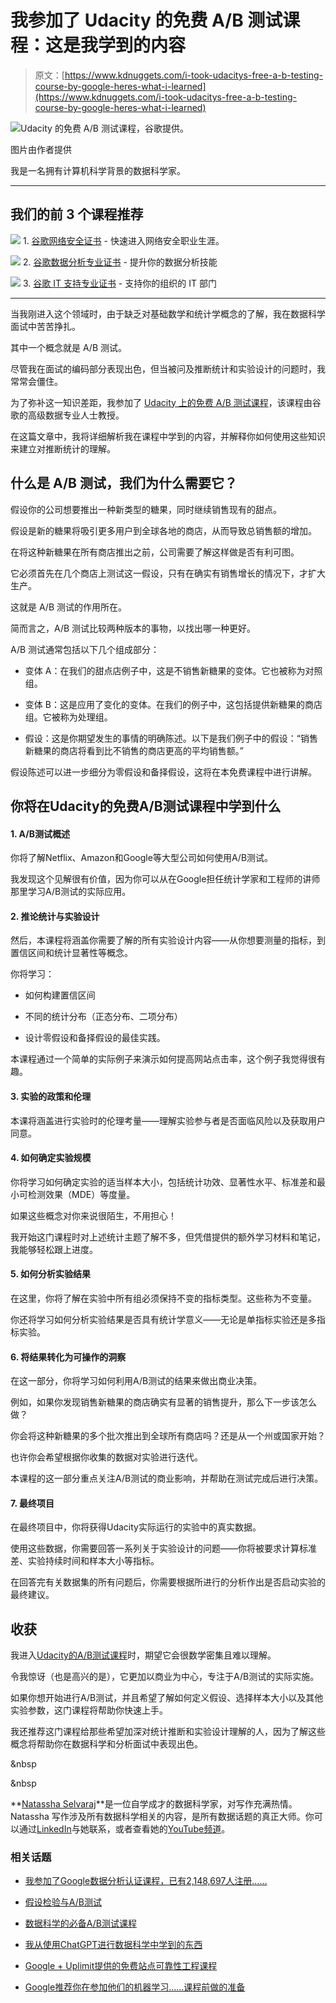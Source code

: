 # 我参加了 Udacity 的免费 A/B 测试课程：这是我学到的内容

> 原文：[https://www.kdnuggets.com/i-took-udacitys-free-a-b-testing-course-by-google-heres-what-i-learned](https://www.kdnuggets.com/i-took-udacitys-free-a-b-testing-course-by-google-heres-what-i-learned)

![Udacity 的免费 A/B 测试课程，谷歌提供。](../Images/b91aabc36104863299101f3a959426ae.png)

图片由作者提供

我是一名拥有计算机科学背景的数据科学家。

* * *

## 我们的前 3 个课程推荐

![](../Images/0244c01ba9267c002ef39d4907e0b8fb.png) 1\. [谷歌网络安全证书](https://www.kdnuggets.com/google-cybersecurity) - 快速进入网络安全职业生涯。

![](../Images/e225c49c3c91745821c8c0368bf04711.png) 2\. [谷歌数据分析专业证书](https://www.kdnuggets.com/google-data-analytics) - 提升你的数据分析技能

![](../Images/0244c01ba9267c002ef39d4907e0b8fb.png) 3\. [谷歌 IT 支持专业证书](https://www.kdnuggets.com/google-itsupport) - 支持你的组织的 IT 部门

* * *

当我刚进入这个领域时，由于缺乏对基础数学和统计学概念的了解，我在数据科学面试中苦苦挣扎。

其中一个概念就是 A/B 测试。

尽管我在面试的编码部分表现出色，但当被问及推断统计和实验设计的问题时，我常常会僵住。

为了弥补这一知识差距，我参加了 [Udacity 上的免费 A/B 测试课程](https://www.udacity.com/course/ab-testing--ud257)，该课程由谷歌的高级数据专业人士教授。

在这篇文章中，我将详细解析我在课程中学到的内容，并解释你如何使用这些知识来建立对推断统计的理解。

## 什么是 A/B 测试，我们为什么需要它？

假设你的公司想要推出一种新类型的糖果，同时继续销售现有的甜点。

假设是新的糖果将吸引更多用户到全球各地的商店，从而导致总销售额的增加。

在将这种新糖果在所有商店推出之前，公司需要了解这样做是否有利可图。

它必须首先在几个商店上测试这一假设，只有在确实有销售增长的情况下，才扩大生产。

这就是 A/B 测试的作用所在。

简而言之，A/B 测试比较两种版本的事物，以找出哪一种更好。

A/B 测试通常包括以下几个组成部分：

+   变体 A：在我们的甜点店例子中，这是不销售新糖果的变体。它也被称为对照组。

+   变体 B：这是应用了变化的变体。在我们的例子中，这包括提供新糖果的商店组。它被称为处理组。

+   假设：这是你期望发生的事情的明确陈述。以下是我们例子中的假设：“销售新糖果的商店将看到比不销售的商店更高的平均销售额。”

假设陈述可以进一步细分为零假设和备择假设，这将在本免费课程中进行讲解。

## 你将在Udacity的免费A/B测试课程中学到什么

#### 1\. A/B测试概述

你将了解Netflix、Amazon和Google等大型公司如何使用A/B测试。

我发现这个见解很有价值，因为你可以从在Google担任统计学家和工程师的讲师那里学习A/B测试的实际应用。

#### 2\. 推论统计与实验设计

然后，本课程将涵盖你需要了解的所有实验设计内容——从你想要测量的指标，到置信区间和统计显著性等概念。

你将学习：

+   如何构建置信区间

+   不同的统计分布（正态分布、二项分布）

+   设计零假设和备择假设的最佳实践。

本课程通过一个简单的实际例子来演示如何提高网站点击率，这个例子我觉得很有趣。

#### 3\. 实验的政策和伦理

本课将涵盖进行实验时的伦理考量——理解实验参与者是否面临风险以及获取用户同意。

#### 4\. 如何确定实验规模

你将学习如何确定实验的适当样本大小，包括统计功效、显著性水平、标准差和最小可检测效果（MDE）等度量。

如果这些概念对你来说很陌生，不用担心！

我开始这门课程时对上述统计主题了解不多，但凭借提供的额外学习材料和笔记，我能够轻松跟上进度。

#### 5\. 如何分析实验结果

在这里，你将了解在实验中所有组必须保持不变的指标类型。这些称为不变量。

你还将学习如何分析实验结果是否具有统计学意义——无论是单指标实验还是多指标实验。

#### 6\. 将结果转化为可操作的洞察

在这一部分，你将学习如何利用A/B测试的结果来做出商业决策。

例如，如果你发现销售新糖果的商店确实有显著的销售提升，那么下一步该怎么做？

你会将这种新糖果的多个批次推出到全球所有商店吗？还是从一个州或国家开始？

也许你会希望根据你收集的数据对实验进行迭代。

本课程的这一部分重点关注A/B测试的商业影响，并帮助在测试完成后进行决策。

#### 7\. 最终项目

在最终项目中，你将获得Udacity实际运行的实验中的真实数据。

使用这些数据，你需要回答一系列关于实验设计的问题——你将被要求计算标准差、实验持续时间和样本大小等指标。

在回答完有关数据集的所有问题后，你需要根据所进行的分析作出是否启动实验的最终建议。

## 收获

我进入[Udacity的A/B测试课程](https://www.udacity.com/course/ab-testing--ud257)时，期望它会很数学密集且难以理解。

令我惊讶（也是高兴的是），它更加以商业为中心，专注于A/B测试的实际实施。

如果你想开始进行A/B测试，并且希望了解如何定义假设、选择样本大小以及其他实验参数，这门课程将帮助你快速上手。

我还推荐这门课程给那些希望加深对统计推断和实验设计理解的人，因为了解这些概念将帮助你在数据科学和分析面试中表现出色。

&nbsp

&nbsp

[](https://linktr.ee/natasshaselvaraj)**[Natassha Selvaraj](https://linktr.ee/natasshaselvaraj)**是一位自学成才的数据科学家，对写作充满热情。Natassha 写作涉及所有数据科学相关的内容，是所有数据话题的真正大师。你可以通过[LinkedIn](https://www.linkedin.com/in/natassha-selvaraj-33430717a/)与她联系，或者查看她的[YouTube频道](https://www.youtube.com/@natassha_ds)。

### 相关话题

+   [我参加了Google数据分析认证课程，已有2,148,697人注册……](https://www.kdnuggets.com/i-took-the-google-data-analytics-certification-where-2148697-have-already-enrolled)

+   [假设检验与A/B测试](https://www.kdnuggets.com/hypothesis-testing-and-ab-testing)

+   [数据科学的必备A/B测试课程](https://www.kdnuggets.com/2023/02/essential-ab-testing-course-data-science.html)

+   [我从使用ChatGPT进行数据科学中学到的东西](https://www.kdnuggets.com/what-i-learned-from-using-chatgpt-for-data-science)

+   [Google + Uplimit提供的免费站点可靠性工程课程](https://www.kdnuggets.com/2024/02/uplimit-free-site-reliability-engineering-course-from-google)

+   [Google推荐你在参加他们的机器学习……课程前做的准备](https://www.kdnuggets.com/2021/10/google-recommends-before-machine-learning-data-science-course.html)
